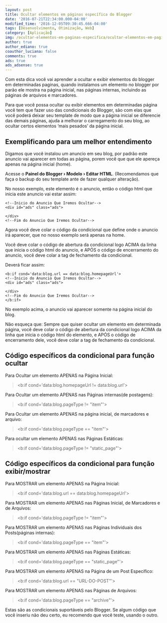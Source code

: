```yaml
---
layout: post
title: Ocultar elementos em páginas específica do Blogger
date: '2016-07-21T22:34:00.000-04:00'
modified_time: '2016-12-05T09:30:45.666-04:00'
tags: [Desenvolvimento, Otimização, Web]
category: [Aplicação]
img: /ocultar-elementos-em-paginas-especifica/ocultar-elementos-em-paginas-especifica.jpg
author: true
author_ediano: true
coauthor_luciana: false
comments: true
ads: true
ads_adsense: true
---
```


Com esta dica você vai aprender a ocultar e exibir elementos do blogger em determinadas paginas, quando instalamos um elemento no blogger por parão ele mostra na página inicial, nas páginas internas, incluindo as páginas de arquivos e marcadores.

Para que você possa ocultar ou exibir elementos em determinadas página você tem que fazer uso das condicionais do Blogger, são com elas que você poderá deixar seu template de modo que a página inicial se diferencie das demais páginas, ajuda a melhorar o carregamento do seu blog, ao ocultar certos elementos ‘mais pesados’ da página inicial.

## Exemplificando para um melhor entendimento
Digamos que você instalou um anuncio em seu blog, por padrão este anuncio vai aparecer em todas as página, porem você que que ele apereça apenas na página inicial (home).

Acesse o **Painel do Blogger › Modelo › Editar HTML**. (Recomendamos que faça o backup do seu template ante de fazer qualquer alteração).

No nosso exemplo, este elemento é o anuncio, então o código html que inicia este anuncio vai estar assim:

    <!--Inicio do Anuncio Que Iremos Ocultar-->
    <div id="ads" class="ads">

    </div>
    <!--Fim do Anuncio Que Iremos Ocultar-->

Agora você deve colar o código da condicional que define onde o anuncio irá aparecer, que no nosso exemplo será apenas na home.

Você deve colar o código de abertura da condicional logo ACIMA da linha que inicia o código html do anuncio, e APÓS o código de encerramento do anuncio, você deve colar a tag de fechamento da condicional.

Deverá ficar assim:

    <b:if cond='data:blog.url == data:blog.homepageUrl'>
    <!--Inicio do Anuncio Que Iremos Ocultar-->
    <div id="ads" class="ads">

    </div>
    <!--Fim do Anuncio Que Iremos Ocultar-->
    </b:if>

No exemplo acima, o anuncio vai aparecer somente na página inicial do blog.

Não esqueça que: Sempre que quiser ocultar um elemento em determinada página, você deve colar o código de abertura da condicional logo ACIMA da linha que inicia o código html do elemento, e APÓS o código de encerramento dele, você deve colar a tag de fechamento da condicional.

## Código específicos da condicional para função ocultar
Para Ocultar um elemento APENAS na Página Inicial:
> &lt;b:if cond='data:blog.homepageUrl != data:blog.url'&gt;

Para Ocultar um elemento APENAS nas Páginas internas(de postagens):
> &lt;b:if cond='data:blog.pageType != "item"'&gt;

Para Ocultar um elemento APENAS na página inicial, de marcadores e arquivo:
> &lt;b:if cond='data:blog.pageType == "item"'&gt;

Para ocultar um elemento APENAS nas Páginas Estáticas:
> &lt;b:if cond='data:blog.pageType != "static_page"'&gt;

## Código específicos da condicional para função exibir/mostrar
Para MOSTRAR um elemento APENAS na Página Inicial:
> &lt;b:if cond='data:blog.url == data:blog.homepageUrl'&gt;

Para MOSTRAR um elemento APENAS nas Páginas Inicial, de Marcadores e de Arquivos:
> &lt;b:if cond='data:blog.pageType != "item"'&gt;

Para MOSTRAR um elemento APENAS nas Páginas Individuais dos Posts(páginas internas):
> &lt;b:if cond='data:blog.pageType == "item"'&gt;

Para MOSTRAR um elemento APENAS nas Páginas Estáticas:
> &lt;b:if cond='data:blog.pageType == "static_page"'&gt;

Para MOSTRAR um elemento APENAS na Página de um Post Específico:
> &lt;b:if cond='data:blog.url == "URL-DO-POST"'&gt;

Para MOSTRAR um elemento APENAS nas Páginas de Arquivos:
> &lt;b:if cond='data:blog.pageType == "archive"'&gt;

Estas são as condicionais suportáveis pelo Blogger. Se algum código que você inseriu não deu certo, eu recomendo que você teste, usando o outro.
